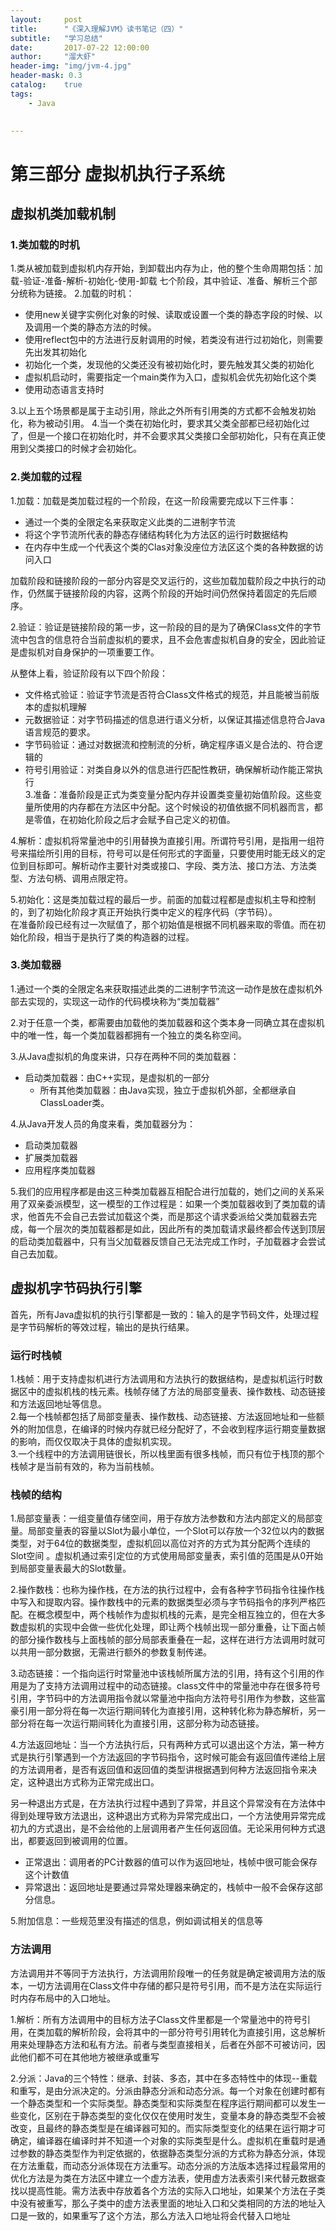 ```yaml
---
layout:     post
title:      "《深入理解JVM》读书笔记（四）"
subtitle:   "学习总结"
date:       2017-07-22 12:00:00
author:     "溜大虾"
header-img: "img/jvm-4.jpg"
header-mask: 0.3
catalog:    true
tags:
    - Java
    

---
```


# 第三部分 虚拟机执行子系统

## 虚拟机类加载机制

### 1.类加载的时机

1.类从被加载到虚拟机内存开始，到卸载出内存为止，他的整个生命周期包括：加载-验证-准备-解析-初始化-使用-卸载 七个阶段，其中验证、准备、解析三个部分统称为链接。
2.加载的时机：
- 使用new关键字实例化对象的时候、读取或设置一个类的静态字段的时候、以及调用一个类的静态方法的时候。
- 使用reflect包中的方法进行反射调用的时候，若类没有进行过初始化，则需要先出发其初始化
- 初始化一个类，发现他的父类还没有被初始化时，要先触发其父类的初始化
- 虚拟机启动时，需要指定一个main类作为入口，虚拟机会优先初始化这个类
- 使用动态语言支持时  


3.以上五个场景都是属于主动引用，除此之外所有引用类的方式都不会触发初始化，称为被动引用。
4.当一个类在初始化时，要求其父类全部都已经初始化过了，但是一个接口在初始化时，并不会要求其父类接口全部初始化，只有在真正使用到父类接口的时候才会初始化。

### 2.类加载的过程

1.加载：加载是类加载过程的一个阶段，在这一阶段需要完成以下三件事：  
- 通过一个类的全限定名来获取定义此类的二进制字节流
- 将这个字节流所代表的静态存储结构转化为方法区的运行时数据结构
- 在内存中生成一个代表这个类的Clas对象没座位方法区这个类的各种数据的访问入口

加载阶段和链接阶段的一部分内容是交叉运行的，这些加载加载阶段之中执行的动作，仍然属于链接阶段的内容，这两个阶段的开始时间仍然保持着固定的先后顺序。  

2.验证：验证是链接阶段的第一步，这一阶段的目的是为了确保Class文件的字节流中包含的信息符合当前虚拟机的要求，且不会危害虚拟机自身的安全，因此验证是虚拟机对自身保护的一项重要工作。

从整体上看，验证阶段有以下四个阶段：  

- 文件格式验证：验证字节流是否符合Class文件格式的规范，并且能被当前版本的虚拟机理解  
- 元数据验证：对字节码描述的信息进行语义分析，以保证其描述信息符合Java语言规范的要求。
- 字节码验证：通过对数据流和控制流的分析，确定程序语义是合法的、符合逻辑的
- 符号引用验证：对类自身以外的信息进行匹配性教研，确保解析动作能正常执行  
  3.准备：准备阶段是正式为类变量分配内存并设置类变量初始值阶段。这些变量所使用的内存都在方法区中分配。这个时候设的初值依据不同机器而言，都是零值，在初始化阶段之后才会赋予自己定义的初值。  

4.解析：虚拟机将常量池中的引用替换为直接引用。所谓符号引用，是指用一组符号来描绘所引用的目标，符号可以是任何形式的字面量，只要使用时能无歧义的定位到目标即可。解析动作主要针对类或接口、字段、类方法、接口方法、方法类型、方法句柄、调用点限定符。

5.初始化：这是类加载过程的最后一步。前面的加载过程都是虚拟机主导和控制的，到了初始化阶段才真正开始执行类中定义的程序代码（字节码）。  
  在准备阶段已经有过一次赋值了，那个初始值是根据不同机器来取的零值。而在初始化阶段，相当于是执行了类的构造器的过程。

  ### 3.类加载器

  1.通过一个类的全限定名来获取描述此类的二进制字节流这一动作是放在虚拟机外部去实现的，实现这一动作的代码模块称为“类加载器”

  2.对于任意一个类，都需要由加载他的类加载器和这个类本身一同确立其在虚拟机中的唯一性，每一个类加载器都拥有一个独立的类名称空间。 

  3.从Java虚拟机的角度来讲，只存在两种不同的类加载器：  
- 启动类加载器：由C++实现，是虚拟机的一部分
  - 所有其他类加载器：由Java实现，独立于虚拟机外部，全都继承自ClassLoader类。  

4.从Java开发人员的角度来看，类加载器分为：
- 启动类加载器
- 扩展类加载器
- 应用程序类加载器  

5.我们的应用程序都是由这三种类加载器互相配合进行加载的，她们之间的关系采用了双亲委派模型，这一模型的工作过程是：如果一个类加载器收到了类加载的请求，他首先不会自己去尝试加载这个类，而是那这个请求委派给父类加载器去完成，每一个层次的类加载器都是如此，因此所有的类加载请求最终都会传送到顶层的启动类加载器中，只有当父加载器反馈自己无法完成工作时，子加载器才会尝试自己去加载。

## 虚拟机字节码执行引擎

首先，所有Java虚拟机的执行引擎都是一致的：输入的是字节码文件，处理过程是字节码解析的等效过程，输出的是执行结果。

### 运行时栈帧

1.栈帧：用于支持虚拟机进行方法调用和方法执行的数据结构，是虚拟机运行时数据区中的虚拟机栈的栈元素。栈帧存储了方法的局部变量表、操作数栈、动态链接和方法返回地址等信息。  
2.每一个栈帧都包括了局部变量表、操作数栈、动态链接、方法返回地址和一些额外的附加信息，在编译的时候内存就已经分配好了，不会收到程序运行期变量数据的影响，而仅仅取决于具体的虚拟机实现。  
3.一个线程中的方法调用链很长，所以栈里面有很多栈帧，而只有位于栈顶的那个栈帧才是当前有效的，称为当前栈帧。  

### 栈帧的结构

1.局部变量表：一组变量值存储空间，用于存放方法参数和方法内部定义的局部变量。局部变量表的容量以Slot为最小单位，一个Slot可以存放一个32位以内的数据类型，对于64位的数据类型，虚拟机回以高位对齐的方式为其分配两个连续的Slot空间 。虚拟机通过索引定位的方式使用局部变量表，索引值的范围是从0开始到局部变量表最大的Slot数量。  

2.操作数栈：也称为操作栈，在方法的执行过程中，会有各种字节码指令往操作栈中写入和提取内容。操作数栈中的元素的数据类型必须与字节码指令的序列严格匹配。在概念模型中，两个栈帧作为虚拟机栈的元素，是完全相互独立的，但在大多数虚拟机的实现中会做一些优化处理，即让两个栈帧出现一部分重叠，让下面占帧的部分操作数栈与上面栈帧的部分局部表重叠在一起，这样在进行方法调用时就可以共用一部分数据，无需进行额外的参数复制传递。

3.动态链接：一个指向运行时常量池中该栈帧所属方法的引用，持有这个引用的作用是为了支持方法调用过程中的动态链接。class文件中的常量池中存在很多符号引用，字节码中的方法调用指令就以常量池中指向方法符号引用作为参数，这些富豪引用一部分将在每一次运行期间转化为直接引用，这种转化称为静态解析，另一部分将在每一次运行期间转化为直接引用，这部分称为动态链接。

4.方法返回地址：当一个方法执行后，只有两种方式可以退出这个方法，第一种方式是执行引擎遇到一个方法返回的字节码指令，这时候可能会有返回值传递给上层的方法调用者，是否有返回值和返回值的类型讲根据遇到何种方法返回指令来决定，这种退出方式称为正常完成出口。  

另一种退出方式是，在方法执行过程中遇到了异常，并且这个异常没有在方法体中得到处理导致方法退出，这种退出方式称为异常完成出口，一个方法使用异常完成初九的方式退出，是不会给他的上层调用者产生任何返回值。无论采用何种方式退出，都要返回到被调用的位置。    
- 正常退出：调用者的PC计数器的值可以作为返回地址，栈帧中很可能会保存这个计数值  
- 异常退出：返回地址是要通过异常处理器来确定的，栈帧中一般不会保存这部分信息。

5.附加信息：一些规范里没有描述的信息，例如调试相关的信息等

### 方法调用

方法调用并不等同于方法执行，方法调用阶段唯一的任务就是确定被调用方法的版本，一切方法调用在Class文件中存储的都只是符号引用，而不是方法在实际运行时内存布局中的入口地址。

1.解析：所有方法调用中的目标方法子Class文件里都是一个常量池中的符号引用，在类加载的解析阶段，会将其中的一部分符号引用转化为直接引用，这总解析用来处理静态方法和私有方法。前者与类型直接相关，后者在外部不可被访问，因此他们都不可在其他地方被继承或重写

2.分派：Java的三个特性：继承、封装、多态，其中在多态特性中的体现--重载和重写，是由分派决定的。分派由静态分派和动态分派。每一个对象在创建时都有一个静态类型和一个实际类型。静态类型和实际类型在程序运行期间都可以发生一些变化，区别在于静态类型的变化仅仅在使用时发生，变量本身的静态类型不会被改变，且最终的静态类型是在编译器可知的。而实际类型变化的结果在运行期才可确定，编译器在编译时并不知道一个对象的实际类型是什么。虚拟机在重载时是通过参数的静态类型作为判定依据的，依据静态类型分派的方式称为静态分派，体现在方法重载，而动态分派体现在方法重写。动态分派的方法版本选择过程最常用的优化方法是为类在方法区中建立一个虚方法表，使用虚方法表索引来代替元数据查找以提高性能。需方法表中存放着各个方法的实际入口地址，如果某个方法在子类中没有被重写，那么子类中的虚方法表里面的地址入口和父类相同的方法的地址入口是一致的，如果重写了这个方法，那么方法入口地址将会代替入口地址